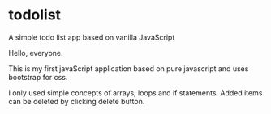 # todolist
A simple todo list app based on vanilla JavaScript

Hello, everyone.

This is my first javaScript application based on pure javascript and uses bootstrap for css.

I only used simple concepts of arrays, loops and if statements. Added items can be deleted by clicking delete button. 

